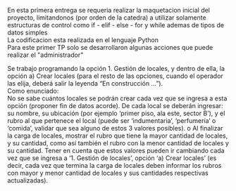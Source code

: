 En esta primera entrega se requeria realizar la maquetacion inicial del proyecto, limitandonos (por orden de la catedra) a utilizar solamente estructuras de control como if - elif - else - for y while ademas de tipos de datos simples
<br>
La codificacion esta realizada en el lenguaje Python 
<br>
Para este primer TP solo se desarrollaron algunas acciones que puede realizar el "administrador" 



Se trabajo programando la opción 1. Gestión de locales, y dentro de ella, la opción a) Crear locales (para el resto de las opciones, cuando el operador las elija, deberá salir la leyenda “En construcción …”).
<br>
Como enunciado: 
<br>
No se sabe cuántos locales se podrán crear cada vez que se ingresa a esta opción (proponer fin de datos acorde). De cada local se deberán ingresar: su nombre, su ubicación (por ejemplo
‘primer piso, ala este, sector B’), y el rubro al que pertenece el local (puede ser ‘indumentaria’,
‘perfumería’ o ‘comida’, validar que sea alguno de estos 3 valores posibles).
o Al finalizar la carga de locales, mostrar el rubro que tiene la mayor cantidad de locales, y su cantidad, como así también el rubro con la menor cantidad de locales y su cantidad.
Tener en cuenta que estos valores pueden ir cambiando cada vez que se ingresa a ‘1. Gestión de locales’, opción ‘a) Crear locales’ (es decir, cada vez que termina la carga de locales deben informar los rubros con mayor y menor cantidad de locales y sus cantidades respectivas actualizadas).
